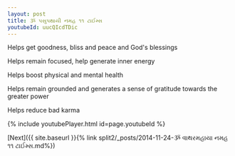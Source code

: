 ```yaml
---
layout: post
title: ૐ પસુપથાયી નમહ ૧૧ ટાઈમ્સ
youtubeId: uucQIcdTDic
---
```

 
 
Helps get goodness, bliss and peace and God's blessings
 
Helps remain focused, help generate inner energy 
 
Helps boost physical and mental health 
 
Helps remain grounded and generates a sense of gratitude towards the greater power 
 
Helps reduce bad karma
 
 
 
 


{% include youtubePlayer.html id=page.youtubeId %}
 
[Next]({{ site.baseurl }}{% link  split2/_posts/2014-11-24-ૐ વાથરમહાયા નમહ ૧૧ ટાઈમ્સ.md%})
 
